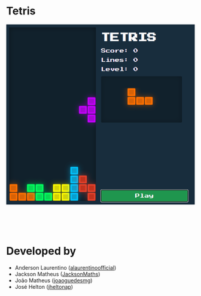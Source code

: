 # Tetris

![](./assets/game.png)

<br>
<br>
<br>

# Developed by
* Anderson Laurentino ([alaurentinoofficial](https://github.com/alaurentinoofficial))
* Jackson Matheus ([JacksonMaths](https://github.com/JacksonMaths))
* João Matheus ([joaoguedesmg](https://github.com/joaoguedesmg))
* José Helton ([jheltonap](https://github.com/jheltonap))